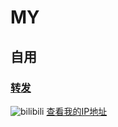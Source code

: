 # MY
## 自用<br>
### [转发](http://www.ljqmax.cf "套娃")
![bilibili](https://i0.hdslb.com/bfs/album/a148bdc175015a856f80ee0c836167f66815bee8.jpg "nice")
[查看我的IP地址](https://ip.skk.moe/)<br>


